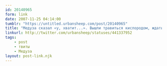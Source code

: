```yaml
---
id: 20140965
form: link
date: 2007-11-25 04:14:00
tumblr: "https://untitled.urbansheep.com/post/20140965"
title: "Медуза сказал «у, хватит...». Вышли травиться кислородом, ждать машину и ездить по домам. Кайфкайфкайф."
linkurl: http://twitter.com/urbansheep/statuses/441337952
tags:
    - post
    - твиты
    - Медуза
layout: post-link.njk
---
```


